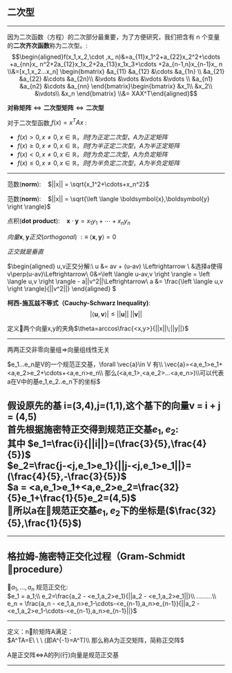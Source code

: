 

## 二次型
---
因为二次函数（方程）的二次部分最重要，为了方便研究，我们把含有 n 个变量的**二次齐次函数**称为二次型。:
$$\begin{aligned}f(x_1,x_2,\cdot ,x_ n)&=a_{11}x_1^2+a_{22}x_2^2+\cdots +a_{nn}x_ n^2+2a_{12}x_1x_2+2a_{13}x_1x_3+\cdots +2a_{n-1,n}x_{n-1}x_ n
\\&=[x_1,x_2...x_n]  \begin{bmatrix}
 &a_{11}  &a_{12}  &\cdots  &a_{1n} \\ 
 &a_{21}  &a_{22}  &\cdots  &a_{2n}\\ 
 &\vdots &\vdots &\vdots  &\vdots \\
 &a_{n1}  &a_{n2}  &\cdots  &a_{nn}
\end{bmatrix}\begin{bmatrix}
&x_1\\
&x_2\\
&\vdots\\
&x_n
\end{bmatrix}
\\&= XAX^T\end{aligned}$$


$\textbf{对称矩阵}\Leftrightarrow \textbf{二次型矩阵}\Leftrightarrow \textbf{二次型}$

对于二次型函数,$f(x)=x^TAx$ :

* $f(x)>0,x\ne 0,x\in \mathbb {R} ，则 f 为正定二次型， A 为正定矩阵$
* $f(x)\geq 0,x\ne 0,x\in \mathbb {R} ，则 f 为半正定二次型， A 为半正定矩阵$
* $f(x)<0,x\ne 0,x\in \mathbb {R} ，则 f 为负定二次型， A 为负定矩阵$
* $f(x)\leq 0,x\ne 0,x\in \mathbb {R} ，则 f 为半负定二次型， A 为半负定矩阵$
------
范数(**norm**): &nbsp; &nbsp;$||x|| = \sqrt{x_1^2+\cdots+x_n^2}$

范数(**norm**): &nbsp; &nbsp;$||x|| = \sqrt{\left \langle \boldsymbol{x},\boldsymbol{y} \right \rangle}$

点积(**dot product**): &nbsp; &nbsp;$\boldsymbol{x}\cdot \boldsymbol{y}=x_1y_1+\cdots+x_ny_n$

$向量\boldsymbol{x},\boldsymbol{y}正交(orthogonal) \ :\equiv\ \left \langle \boldsymbol{x},\boldsymbol{y} \right \rangle = 0$

$正交就是垂直$
    
$\begin{aligned}
u,v正交分解:\\
u &= av + (u-av) \Leftrightarrow \\
&选择a使得v\perp(u-av)\Leftrightarrow\\
0&=\left \langle u-av,v \right \rangle = \left \langle u,v \right \rangle - a||v^2||\Leftrightarrow\\
a &= \frac{\left \langle u,v \right \rangle}{||v^2||}
\end{aligned}
$

**柯西-施瓦兹不等式（Cauchy-Schwarz Inequality)**:
$$|\left \langle \boldsymbol{u},\boldsymbol{v} \right \rangle| \leq  ||\boldsymbol{u}||\ ||\boldsymbol{v}||
$$

定义两个向量x,y的夹角$\theta=arccos\frac{<x,y>}{||x||\;||y||}$

---
两两正交非零向量组$\Rightarrow$向量组线性无关

$e_1...e_n是V的一个规范正交基，\forall \vec{a}\in V 有\\
\vec{a}=<a,e_1>e_1+<a,e_2>e_2+\cdots+<a,e_n>e_n\\
那么(<a,e_1>,<a,e_2>...<a,e_n>)\\可以代表a在V中的基e_1,e_2..e_n下的坐标$

假设原先的基 i=(3,4),j=(1,1),这个基下的向量v = i + j = (4,5)</br>
首先根据施密特正交得到规范正交基$e_1,e_2$:  
其中 $e_1=\frac{i}{||i||}=(\frac{3}{5},\frac{4}{5})$</br>
$e_2=\frac{j-<j,e_1>e_1}{||j-<j,e_1>e_1||}=(\frac{4}{5},-\frac{3}{5})$</br>
$a = <a,e_1>e_1+<a,e_2>e_2=\frac{32}{5}e_1+\frac{1}{5}e_2=(4,5)$</br>
所以a在规范正交基$e_1,e_2$下的坐标是($\frac{32}{5},\frac{1}{5}$)
---
---

## 格拉姆-施密特正交化过程（Gram-Schmidt procedure）

$a_1,...,a_n$ 规范正交化:</br>
$e_1 = a_1;\\
e_2=\frac{a_2 - <e_1,a_2>e_1}{||a_2 - <e_1,a_2>e_1||}\\
.........\\
e_n = \frac{a_n - <e_1,a_n>e_1-\cdots-<e_{n-1},a_n>e_{n-1}}{||a_2 - <e_1,a_2>e_1-\cdots-<e_{n-1},a_n>e_{n-1}||}$

---

定义：n阶矩阵A满足：</br>
$A^TA=E\ \ \ (即A^{-1}=A^T)\\
那么称A为正交矩阵，简称正交阵$ 

A是正交阵$\Leftrightarrow$A的列(行)向量是规范正交基

---
